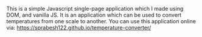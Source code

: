 This is a simple Javascript single-page application which I made using DOM, and vanilla JS. It is an application which can be used to convert temperatures from one scale to another. You can use this application online via: https://sprabesh122.github.io/temperature-converter/

